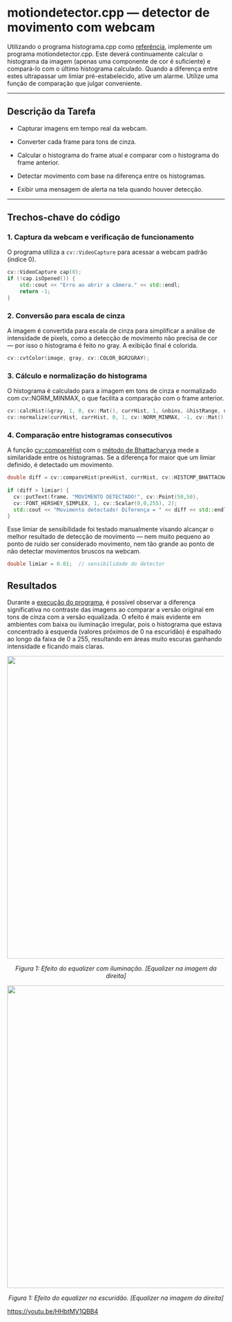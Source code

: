 # motiondetector.cpp — detector de movimento com webcam

Utilizando o programa histograma.cpp como [referência](https://agostinhobritojr.github.io/tutorial/pdi/histograma.html), implemente um programa motiondetector.cpp. Este deverá continuamente calcular o histograma da imagem (apenas uma componente de cor é suficiente) e compará-lo com o último histograma calculado. Quando a diferença entre estes ultrapassar um limiar pré-estabelecido, ative um alarme. Utilize uma função de comparação que julgar conveniente.

---

## Descrição da Tarefa

- Capturar imagens em tempo real da webcam.

- Converter cada frame para tons de cinza.

- Calcular o histograma do frame atual e comparar com o histograma do frame anterior.

- Detectar movimento com base na diferença entre os histogramas.

- Exibir uma mensagem de alerta na tela quando houver detecção.

---

## Trechos-chave do código

### 1. Captura da webcam e verificação de funcionamento
O programa utiliza a `cv::VideoCapture` para acessar a webcam padrão (índice 0).

```cpp
cv::VideoCapture cap(0);
if (!cap.isOpened()) {
    std::cout << "Erro ao abrir a câmera." << std::endl;
    return -1;
}

```

### 2. Conversão para escala de cinza
A imagem é convertida para escala de cinza para simplificar a análise de intensidade de pixels, como a detecção de movimento não precisa de cor — por isso o histograma é feito no gray. A exibição final é colorida.

```cpp
cv::cvtColor(image, gray, cv::COLOR_BGR2GRAY);
```

### 3. Cálculo e normalização do histograma
O histograma é calculado para a imagem em tons de cinza e normalizado com cv::NORM_MINMAX, o que facilita a comparação com o frame anterior.

```cpp
cv::calcHist(&gray, 1, 0, cv::Mat(), currHist, 1, &nbins, &histRange, uniform, accumulate);
cv::normalize(currHist, currHist, 0, 1, cv::NORM_MINMAX, -1, cv::Mat());
```
### 4. Comparação entre histogramas consecutivos
A função [cv::compareHist](https://docs.opencv.org/4.x/d6/dc7/group__imgproc__hist.html#gaf4190090efa5c47cb367cf97a9a519bd) com o [método de Bhattacharyya](https://docs.opencv.org/4.x/d6/dc7/group__imgproc__hist.html#ga994f53817d621e2e4228fc646342d386) mede a similaridade entre os histogramas. Se a diferença for maior que um limiar definido, é detectado um movimento.

```cpp
double diff = cv::compareHist(prevHist, currHist, cv::HISTCMP_BHATTACHARYYA);
            
if (diff > limiar) {
  cv::putText(frame, "MOVIMENTO DETECTADO!", cv::Point(50,50),
  cv::FONT_HERSHEY_SIMPLEX, 1, cv::Scalar(0,0,255), 2);
  std::cout << "Movimento detectado! Diferença = " << diff << std::endl;
}
```
Esse limiar de sensibilidade foi testado manualmente visando alcançar o melhor resultado de detecção de movimento — nem muito pequeno ao ponto de ruído ser considerado movimento, nem tão grande ao ponto de não detectar movimentos bruscos na webcam.
```cpp
double limiar = 0.01;  // sensibilidade do detector
```

## Resultados

Durante a [execução do programa](https://youtu.be/5gvMbqbpmCk), é possível observar a diferença significativa no contraste das imagens ao comparar a versão original em tons de cinza com a versão equalizada. O efeito é mais evidente em ambientes com baixa ou iluminação irregular, pois o histograma que estava concentrado à esquerda (valores próximos de 0 na escuridão) é espalhado ao longo da faixa de 0 a 255, resultando em áreas muito escuras ganhando intensidade e ficando mais claras.

<p align="center">
  <img src="equalizer_luz.png" width="700"/>
</p>

<p align="center"><i>Figura 1: Efeito do equalizer com iluminação. [Equalizer na imagem da direita]</i></p>

<p align="center">
  <img src="equalizer_escuridao.png" width="700"/>
</p>

<p align="center"><i>Figura 1: Efeito do equalizer na escuridão. [Equalizer na imagem da direita]</i></p>


https://youtu.be/HHbtMV1QBB4

